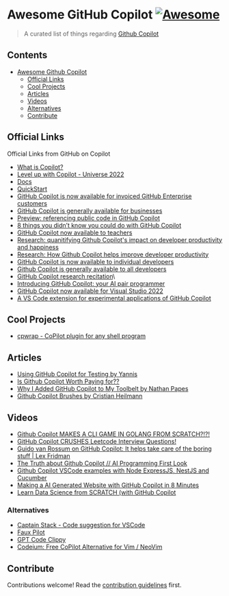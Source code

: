 # Awesome GitHub Copilot [![Awesome](https://awesome.re/badge.svg)](https://awesome.re)

> A curated list of things regarding [Github Copilot](https://github.com/features/copilot)

## Contents

- [Awesome Github Copilot](#awesome-github-copilot)
  - [Official Links](#official-links)
  - [Cool Projects](#cool-projects)
  - [Articles](#articles)
  - [Videos](#videos)
  - [Alternatives](#alternatives)
  - [Contribute](#contribute)

## Official Links

Official Links from GitHub on Copilot

- [What is Copilot?](https://www.youtube.com/watch?v=IqXNhakuwVc)
- [Level up with Copilot - Universe 2022](https://www.youtube.com/watch?v=inr1fFxvFAw)
- [Docs](https://docs.github.com/en/copilot)
- [QuickStart](https://docs.github.com/en/copilot/quickstart)
- [GitHub Copilot is now available for invoiced GitHub Enterprise customers](https://github.blog/changelog/2022-12-07-github-copilot-is-now-available-for-invoiced-github-enterprise-customers)
- [GitHub Copilot is generally available for businesses](https://github.blog/2022-12-07-github-copilot-is-generally-available-for-businesses/)
- [Preview: referencing public code in GitHub Copilot](https://github.blog/2022-11-01-preview-referencing-public-code-in-github-copilot/)
- [8 things you didn’t know you could do with GitHub Copilot](https://github.blog/2022-09-14-8-things-you-didnt-know-you-could-do-with-github-copilot/)
- [GitHub Copilot now available to teachers](https://github.blog/2022-09-08-github-copilot-now-available-for-teachers/)
- [Research: quanitifying Github Copilot's impact on developer productivity and happiness](https://github.blog/2022-09-07-research-quantifying-github-copilots-impact-on-developer-productivity-and-happiness/)
- [Research: How Github Copilot helps improve developer productivity](https://github.blog/2022-07-14-research-how-github-copilot-helps-improve-developer-productivity/)
- [GitHub Copilot is now available to individual developers](https://github.blog/changelog/2022-06-21-github-copilot-is-now-available-to-individual-developers)
- [Github Copilot is generally available to all developers](https://github.blog/2022-06-21-github-copilot-is-generally-available-to-all-developers/)
- [GitHub Copilot research recitation](https://github.blog/2021-06-30-github-copilot-research-recitation/)\
- [Introducing GitHub Copilot: your AI pair programmer](https://github.blog/2021-06-29-introducing-github-copilot-ai-pair-programmer/)
- [GitHub Copilot now available for Visual Studio 2022](https://github.blog/2022-03-29-github-copilot-now-available-for-visual-studio-2022/)
- [A VS Code extension for experimental applications of GitHub Copilot](https://githubnext.com/projects/copilot-labs/)

## Cool Projects

- [cpwrap - CoPilot plugin for any shell program](https://github.com/MarkMendell/cpwrap)

## Articles

- [Using GitHub Copilot for Testing by Yannis](https://www.strictmode.io/articles/using-github-copilot-for-testing)
- [Is Github Copilot Worth Paying for??](https://www.youtube.com/watch?v=Eqkc33g60-k)
- [Why I Added GitHub Copilot to My Toolbelt by Nathan Papes](https://spin.atomicobject.com/2023/01/30/github-copilot-toolbelt/)
- [Github Copilot Brushes by Cristian Heilmann](https://christianheilmann.com/2022/12/13/code-brushes-for-github-copilot/)

## Videos

- [Github Copilot MAKES A CLI GAME IN GOLANG FROM SCRATCH?!?!](https://www.youtube.com/watch?v=Xw_qbJp52cY)
- [GitHub Copilot CRUSHES Leetcode Interview Questions!](https://www.youtube.com/watch?v=FHwnrYm0mNc)
- [Guido van Rossum on GitHub Copilot: It helps take care of the boring stuff | Lex Fridman](https://www.youtube.com/watch?v=_KjSkGgaJ1k)
- [The Truth about Github Copilot // AI Programming First Look](https://www.youtube.com/watch?v=4duqI8WyfqE)
- [Github Copilot VSCode examples with Node ExpressJS, NestJS and Cucumber](https://www.youtube.com/watch?v=DlOQ-GzNlV0)
- [Making a AI Generated Website with GitHub Copilot in 8 Minutes](https://www.youtube.com/watch?v=zaslz4myzE0)
- [Learn Data Science from SCRATCH (with GitHub Copilot](https://www.youtube.com/watch?v=C_0mtbAWNtQ)

### Alternatives

- [Captain Stack - Code suggestion for VSCode](https://github.com/hieunc229/copilot-clone)
- [Faux Pilot](https://github.com/fauxpilot/fauxpilot)
- [GPT Code Clippy](https://github.com/CodedotAl/gpt-code-clippy)
- [Codeium: Free CoPilot Alternative for Vim / NeoVim](https://github.com/Exafunction/codeium.vim)

## Contribute

Contributions welcome! Read the [contribution guidelines](contributing.md) first.
